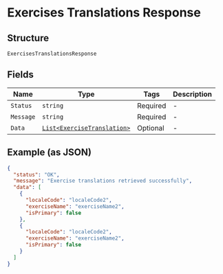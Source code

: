 
# Exercises Translations Response

## Structure

`ExercisesTranslationsResponse`

## Fields

| Name | Type | Tags | Description |
|  --- | --- | --- | --- |
| `Status` | `string` | Required | - |
| `Message` | `string` | Required | - |
| `Data` | [`List<ExerciseTranslation>`](../../doc/models/exercise-translation.md) | Optional | - |

## Example (as JSON)

```json
{
  "status": "OK",
  "message": "Exercise translations retrieved successfully",
  "data": [
    {
      "localeCode": "localeCode2",
      "exerciseName": "exerciseName2",
      "isPrimary": false
    },
    {
      "localeCode": "localeCode2",
      "exerciseName": "exerciseName2",
      "isPrimary": false
    }
  ]
}
```

